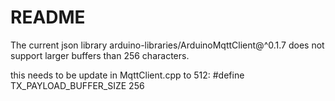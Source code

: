 # README

The current json library arduino-libraries/ArduinoMqttClient@^0.1.7 does not support larger buffers than 256 characters.

this needs to be update in MqttClient.cpp to 512:
#define TX_PAYLOAD_BUFFER_SIZE 256

